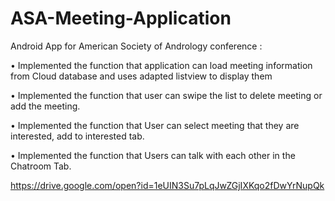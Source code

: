 # ASA-Meeting-Application

Android App for American Society of Andrology conference :

•	Implemented the function that application can load meeting information from Cloud database and uses adapted listview to display them

•	Implemented the function that user can  swipe the list  to delete meeting or add the meeting.

•	Implemented the function that User can select meeting that they are interested, add to interested tab.

•	Implemented the function that Users can talk with each other in the Chatroom Tab.


https://drive.google.com/open?id=1eUIN3Su7pLqJwZGjIXKqo2fDwYrNupQk
